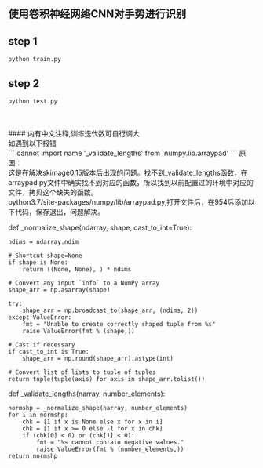 ## 使用卷积神经网络CNN对手势进行识别
## step 1
```
python train.py
```
## step 2
```
python test.py
```

</br>
</br>
#### 内有中文注释,训练迭代数可自行调大 <br/>
如遇到以下报错</br>
```
cannot import name '_validate_lengths' from 'numpy.lib.arraypad'
```
原因：</br>
这是在解决skimage0.15版本后出现的问题。找不到_validate_lengths函数，在arraypad.py文件中确实找不到对应的函数，所以找到以前配置过的环境中对应的文件，拷贝这个缺失的函数。<br/>
python3.7/site-packages/numpy/lib/arraypad.py,打开文件后，在954后添加以下代码，保存退出，问题解决。<br/>


def _normalize_shape(ndarray, shape, cast_to_int=True):
    
    ndims = ndarray.ndim

    # Shortcut shape=None
    if shape is None:
        return ((None, None), ) * ndims

    # Convert any input `info` to a NumPy array
    shape_arr = np.asarray(shape)

    try:
        shape_arr = np.broadcast_to(shape_arr, (ndims, 2))
    except ValueError:
        fmt = "Unable to create correctly shaped tuple from %s"
        raise ValueError(fmt % (shape,))

    # Cast if necessary
    if cast_to_int is True:
        shape_arr = np.round(shape_arr).astype(int)

    # Convert list of lists to tuple of tuples
    return tuple(tuple(axis) for axis in shape_arr.tolist())


def _validate_lengths(narray, number_elements):
    
    normshp = _normalize_shape(narray, number_elements)
    for i in normshp:
        chk = [1 if x is None else x for x in i]
        chk = [1 if x >= 0 else -1 for x in chk]
        if (chk[0] < 0) or (chk[1] < 0):
            fmt = "%s cannot contain negative values."
            raise ValueError(fmt % (number_elements,))
    return normshp
    




